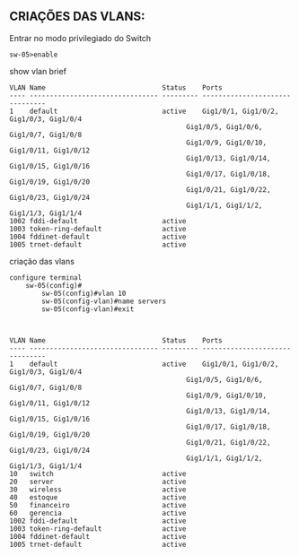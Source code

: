 ## CRIAÇÕES DAS VLANS:

 Entrar no modo privilegiado do Switch
 
    sw-05>enable

show vlan brief

    VLAN Name                             Status    Ports
    ---- -------------------------------- --------- -------------------------------
    1    default                          active    Gig1/0/1, Gig1/0/2, Gig1/0/3, Gig1/0/4
                                                Gig1/0/5, Gig1/0/6, Gig1/0/7, Gig1/0/8
                                                Gig1/0/9, Gig1/0/10, Gig1/0/11, Gig1/0/12
                                                Gig1/0/13, Gig1/0/14, Gig1/0/15, Gig1/0/16
                                                Gig1/0/17, Gig1/0/18, Gig1/0/19, Gig1/0/20
                                                Gig1/0/21, Gig1/0/22, Gig1/0/23, Gig1/0/24
                                                Gig1/1/1, Gig1/1/2, Gig1/1/3, Gig1/1/4
    1002 fddi-default                     active    
    1003 token-ring-default               active    
    1004 fddinet-default                  active    
    1005 trnet-default                    active    


criação das vlans 

    configure terminal
        sw-05(config)#
            sw-05(config)#vlan 10
            sw-05(config-vlan)#name servers
            sw-05(config-vlan)#exit



    VLAN Name                             Status    Ports
    ---- -------------------------------- --------- -------------------------------
    1    default                          active    Gig1/0/1, Gig1/0/2, Gig1/0/3, Gig1/0/4
                                                Gig1/0/5, Gig1/0/6, Gig1/0/7, Gig1/0/8
                                                Gig1/0/9, Gig1/0/10, Gig1/0/11, Gig1/0/12
                                                Gig1/0/13, Gig1/0/14, Gig1/0/15, Gig1/0/16
                                                Gig1/0/17, Gig1/0/18, Gig1/0/19, Gig1/0/20
                                                Gig1/0/21, Gig1/0/22, Gig1/0/23, Gig1/0/24
                                                Gig1/1/1, Gig1/1/2, Gig1/1/3, Gig1/1/4
    10   switch                           active    
    20   server                           active    
    30   wireless                         active    
    40   estoque                          active    
    50   financeiro                       active    
    60   gerencia                         active    
    1002 fddi-default                     active    
    1003 token-ring-default               active    
    1004 fddinet-default                  active    
    1005 trnet-default                    active 
                
